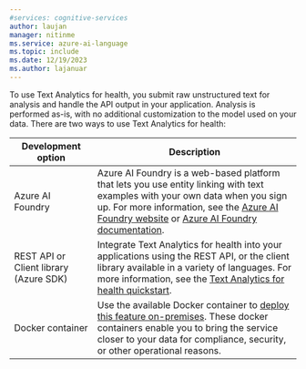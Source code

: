 ```yaml
---
#services: cognitive-services
author: laujan
manager: nitinme
ms.service: azure-ai-language
ms.topic: include
ms.date: 12/19/2023
ms.author: lajanuar
---
```


To use Text Analytics for health, you submit raw unstructured text for analysis and handle the API output in your application. Analysis is performed as-is, with no additional customization to the model used on your data. There are two ways to use Text Analytics for health:


|Development option  |Description  |
|---------|---------|
|Azure AI Foundry     | Azure AI Foundry is a web-based platform that lets you use entity linking with text examples with your own data when you sign up. For more information, see the [Azure AI Foundry website](https://ai.azure.com) or [Azure AI Foundry documentation](../../../../ai-foundry/what-is-azure-ai-foundry.md).         |
|REST API or Client library (Azure SDK)      | Integrate Text Analytics for health into your applications using the REST API, or the client library available in a variety of languages. For more information, see the [Text Analytics for health quickstart](../quickstart.md).        |
| Docker container | Use the available Docker container to [deploy this feature on-premises](../how-to/use-containers.md). These docker containers enable you to bring the service closer to your data for compliance, security, or other operational reasons. |
